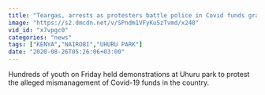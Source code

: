 ```yaml
---
title: "Teargas, arrests as protesters battle police in Covid funds graft demos"
image: "https://s2.dmcdn.net/v/SPndm1VFyKu5zTvmd/x240"
vid_id: "x7vpgc0"
categories: "news"
tags: ["KENYA","NAIROBI","UHURU PARK"]
date: "2020-08-26T05:26:06+03:00"
---
```

Hundreds of youth on Friday held demonstrations at Uhuru park to protest the alleged mismanagement of Covid-19 funds in the country.
